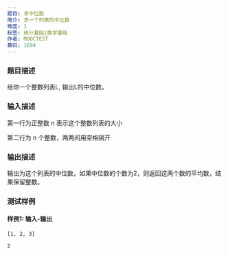 ```yaml
---
题目: 求中位数
简介: 求一个列表的中位数
难度: 1
标签: 统计基础|数学基础
作者: MOOCTEST
慕码: 1694
---
```


### 题目描述

给你一个整数列表L, 输出L的中位数。

### 输入描述

第一行为正整数 n 表示这个整数列表的大小

第二行为 n 个整数，两两间用空格隔开

### 输出描述

输出为这个列表的中位数，如果中位数的个数为2，则返回这两个数的平均数，结果保留整数。

### 测试样例

#### 样例1: 输入-输出

```
[1, 2, 3]
```

```
2
```


